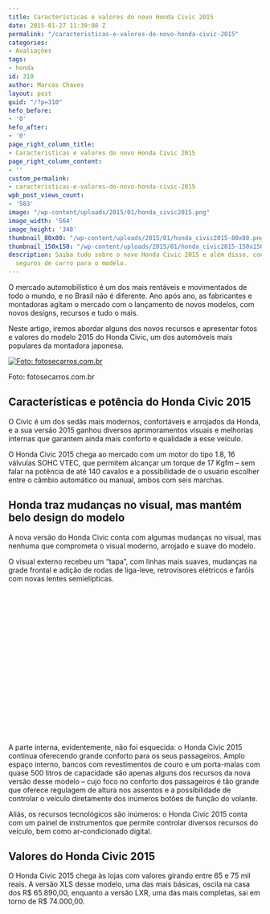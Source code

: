 ```yaml
---
title: Características e valores do novo Honda Civic 2015
date: 2015-01-27 11:39:08 Z
permalink: "/caracteristicas-e-valores-do-novo-honda-civic-2015"
categories:
- Avaliações
tags:
- honda
id: 310
author: Marcos Chaves
layout: post
guid: "/?p=310"
hefo_before:
- '0'
hefo_after:
- '0'
page_right_column_title:
- Características e valores do novo Honda Civic 2015
page_right_column_content:
- ''
custom_permalink:
- caracteristicas-e-valores-do-novo-honda-civic-2015
wpb_post_views_count:
- '583'
image: "/wp-content/uploads/2015/01/honda_civic2015.png"
image_width: '564'
image_height: '348'
thumbnail_80x80: "/wp-content/uploads/2015/01/honda_civic2015-80x80.png"
thumbnail_150x150: "/wp-content/uploads/2015/01/honda_civic2015-150x150.png"
description: Saiba tudo sobre o novo Honda Civic 2015 e além disso, confira os melhores
  seguros de carro para o modelo.
---
```


O mercado automobilístico é um dos mais rentáveis e movimentados de todo o mundo, e no Brasil não é diferente. Ano após ano, as fabricantes e montadoras agitam o mercado com o lançamento de novos modelos, com novos designs, recursos e tudo o mais.

Neste artigo, iremos abordar alguns dos novos recursos e apresentar fotos e valores do modelo 2015 do Honda Civic, um dos automóveis mais populares da montadora japonesa.

<div id="attachment_311" style="width: 574px" class="wp-caption aligncenter">
  <a href="/wp-content/uploads/2015/01/honda_civic2015.png"><img class="img-adjustment wp-image-311 size-full" src="/wp-content/uploads/2015/01/honda_civic2015.png" alt="Foto: fotosecarros.com.br" width="564" height="348" srcset="/wp-content/uploads/2015/01/honda_civic2015.png 564w, /wp-content/uploads/2015/01/honda_civic2015-250x154.png 250w, /wp-content/uploads/2015/01/honda_civic2015-120x74.png 120w" sizes="(max-width: 564px) 100vw, 564px" /></a>
  
  <p class="wp-caption-text">
    Foto: fotosecarros.com.br
  </p>
</div>

## Características e potência do Honda Civic 2015

O Civic é um dos sedãs mais modernos, confortáveis e arrojados da Honda, e a sua versão 2015 ganhou diversos aprimoramentos visuais e melhorias internas que garantem ainda mais conforto e qualidade a esse veículo.

O Honda Civic 2015 chega ao mercado com um motor do tipo 1.8, 16 válvulas SOHC VTEC, que permitem alcançar um torque de 17 Kgfm – sem falar na potência de até 140 cavalos e a possibilidade de o usuário escolher entre o câmbio automático ou manual, ambos com seis marchas.

## Honda traz mudanças no visual, mas mantém belo design do modelo

A nova versão do Honda Civic conta com algumas mudanças no visual, mas nenhuma que comprometa o visual moderno, arrojado e suave do modelo.

O visual externo recebeu um “tapa”, com linhas mais suaves, mudanças na grade frontal e adição de rodas de liga-leve, retrovisores elétricos e faróis com novas lentes semielípticas.



<div id="a25b8116-43a7-4993-9a12-8883bb7cdffd" class="vemmClicksWidget" style="width: 336px; height: 290px;">
</div>

A parte interna, evidentemente, não foi esquecida: o Honda Civic 2015 continua oferecendo grande conforto para os seus passageiros. Amplo espaço interno, bancos com revestimentos de couro e um porta-malas com quase 500 litros de capacidade são apenas alguns dos recursos da nova versão desse modelo – cujo foco no conforto dos passageiros é tão grande que oferece regulagem de altura nos assentos e a possibilidade de controlar o veículo diretamente dos inúmeros botões de função do volante.

Aliás, os recursos tecnológicos são inúmeros: o Honda Civic 2015 conta com um painel de instrumentos que permite controlar diversos recursos do veículo, bem como ar-condicionado digital.

## Valores do Honda Civic 2015

O Honda Civic 2015 chega às lojas com valores girando entre 65 e 75 mil reais. A versão XLS desse modelo, uma das mais básicas, oscila na casa dos R$ 65.890,00, enquanto a versão LXR, uma das mais completas, sai em torno de R$ 74.000,00.